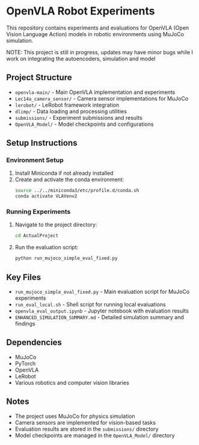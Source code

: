 # OpenVLA Robot Experiments

This repository contains experiments and evaluations for OpenVLA (Open Vision Language Action) models in robotic environments using MuJoCo simulation.

NOTE: This project is still in progress, updates may have minor bugs while I work on integrating the autoencoders, simulation and model

## Project Structure

- `openvla-main/` - Main OpenVLA implementation and experiments
- `Lec14a_camera_sensor/` - Camera sensor implementations for MuJoCo
- `lerobot/` - LeRobot framework integration
- `dlimp/` - Data loading and processing utilities
- `submissions/` - Experiment submissions and results
- `OpenVLA_Model/` - Model checkpoints and configurations

## Setup Instructions

### Environment Setup

1. Install Miniconda if not already installed
2. Create and activate the conda environment:
   ```bash
   source ../../miniconda3/etc/profile.d/conda.sh
   conda activate VLAVenv2
   ```

### Running Experiments

1. Navigate to the project directory:
   ```bash
   cd ActualProject
   ```

2. Run the evaluation script:
   ```bash
   python run_mujoco_simple_eval_fixed.py
   ```

## Key Files

- `run_mujoco_simple_eval_fixed.py` - Main evaluation script for MuJoCo experiments
- `run_eval_local.sh` - Shell script for running local evaluations
- `openvla_eval_output.ipynb` - Jupyter notebook with evaluation results
- `ENHANCED_SIMULATION_SUMMARY.md` - Detailed simulation summary and findings

## Dependencies

- MuJoCo
- PyTorch
- OpenVLA
- LeRobot
- Various robotics and computer vision libraries

## Notes

- The project uses MuJoCo for physics simulation
- Camera sensors are implemented for vision-based tasks
- Evaluation results are stored in the `submissions/` directory
- Model checkpoints are managed in the `OpenVLA_Model/` directory
